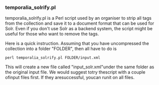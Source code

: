### temporalia_solrify.pl
temporalia_solrify.pl is a Perl script used by an organiser to strip all tags from the collection and save it to a document format that can be used for Solr. Even if you don't use Solr as a backend system, the script might be useful for those who want to remove the tags. 

Here is a quick instruction. Assuming that you have uncompressed the collection into a folder "FOLDER", then all have to do is 

```perl temporalia_solrify.pl FOLDER/input.xml```

This will create a new file called "input_solr.xml"under the same folder as the original input file. We would suggest totry thescript with a couple ofinput files first. If they aresuccessful, youcan runit on all files. 